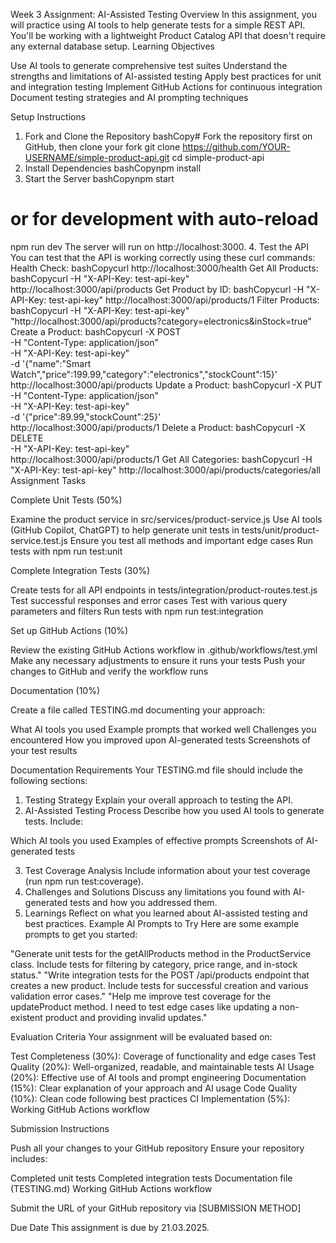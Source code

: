 Week 3 Assignment: AI-Assisted Testing
Overview
In this assignment, you will practice using AI tools to help generate tests for a simple REST API. You'll be working with a lightweight Product Catalog API that doesn't require any external database setup.
Learning Objectives

Use AI tools to generate comprehensive test suites
Understand the strengths and limitations of AI-assisted testing
Apply best practices for unit and integration testing
Implement GitHub Actions for continuous integration
Document testing strategies and AI prompting techniques

Setup Instructions
1. Fork and Clone the Repository
bashCopy# Fork the repository first on GitHub, then clone your fork
git clone https://github.com/YOUR-USERNAME/simple-product-api.git
cd simple-product-api
2. Install Dependencies
bashCopynpm install
3. Start the Server
bashCopynpm start
# or for development with auto-reload
npm run dev
The server will run on http://localhost:3000.
4. Test the API
You can test that the API is working correctly using these curl commands:
Health Check:
bashCopycurl http://localhost:3000/health
Get All Products:
bashCopycurl -H "X-API-Key: test-api-key" http://localhost:3000/api/products
Get Product by ID:
bashCopycurl -H "X-API-Key: test-api-key" http://localhost:3000/api/products/1
Filter Products:
bashCopycurl -H "X-API-Key: test-api-key" "http://localhost:3000/api/products?category=electronics&inStock=true"
Create a Product:
bashCopycurl -X POST \
  -H "Content-Type: application/json" \
  -H "X-API-Key: test-api-key" \
  -d '{"name":"Smart Watch","price":199.99,"category":"electronics","stockCount":15}' \
  http://localhost:3000/api/products
Update a Product:
bashCopycurl -X PUT \
  -H "Content-Type: application/json" \
  -H "X-API-Key: test-api-key" \
  -d '{"price":89.99,"stockCount":25}' \
  http://localhost:3000/api/products/1
Delete a Product:
bashCopycurl -X DELETE \
  -H "X-API-Key: test-api-key" \
  http://localhost:3000/api/products/1
Get All Categories:
bashCopycurl -H "X-API-Key: test-api-key" http://localhost:3000/api/products/categories/all
Assignment Tasks

Complete Unit Tests (50%)

Examine the product service in src/services/product-service.js
Use AI tools (GitHub Copilot, ChatGPT) to help generate unit tests in tests/unit/product-service.test.js
Ensure you test all methods and important edge cases
Run tests with npm run test:unit


Complete Integration Tests (30%)

Create tests for all API endpoints in tests/integration/product-routes.test.js
Test successful responses and error cases
Test with various query parameters and filters
Run tests with npm run test:integration


Set up GitHub Actions (10%)

Review the existing GitHub Actions workflow in .github/workflows/test.yml
Make any necessary adjustments to ensure it runs your tests
Push your changes to GitHub and verify the workflow runs


Documentation (10%)

Create a file called TESTING.md documenting your approach:

What AI tools you used
Example prompts that worked well
Challenges you encountered
How you improved upon AI-generated tests
Screenshots of your test results





Documentation Requirements
Your TESTING.md file should include the following sections:
1. Testing Strategy
Explain your overall approach to testing the API.
2. AI-Assisted Testing Process
Describe how you used AI tools to generate tests. Include:

Which AI tools you used
Examples of effective prompts
Screenshots of AI-generated tests

3. Test Coverage Analysis
Include information about your test coverage (run npm run test:coverage).
4. Challenges and Solutions
Discuss any limitations you found with AI-generated tests and how you addressed them.
5. Learnings
Reflect on what you learned about AI-assisted testing and best practices.
Example AI Prompts to Try
Here are some example prompts to get you started:

"Generate unit tests for the getAllProducts method in the ProductService class. Include tests for filtering by category, price range, and in-stock status."
"Write integration tests for the POST /api/products endpoint that creates a new product. Include tests for successful creation and various validation error cases."
"Help me improve test coverage for the updateProduct method. I need to test edge cases like updating a non-existent product and providing invalid updates."

Evaluation Criteria
Your assignment will be evaluated based on:

Test Completeness (30%): Coverage of functionality and edge cases
Test Quality (20%): Well-organized, readable, and maintainable tests
AI Usage (20%): Effective use of AI tools and prompt engineering
Documentation (15%): Clear explanation of your approach and AI usage
Code Quality (10%): Clean code following best practices
CI Implementation (5%): Working GitHub Actions workflow

Submission Instructions

Push all your changes to your GitHub repository
Ensure your repository includes:

Completed unit tests
Completed integration tests
Documentation file (TESTING.md)
Working GitHub Actions workflow


Submit the URL of your GitHub repository via [SUBMISSION METHOD]

Due Date
This assignment is due by 21.03.2025.